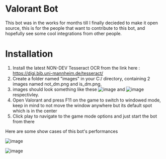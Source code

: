# Valorant Bot
This bot was in the works for months till I finally decieded to make it open source, this is for the people that want to contribute to this bot, and hopefully see some cool integrations from other people.

# Installation
1. Install the latest NON-DEV Tesseract OCR  from the link here : https://digi.bib.uni-mannheim.de/tesseract/
2. Create a folder named "images" in your C:/ directory, containing 2 images named not_dm.png and is_dm.png.
3. images should look something like these ![image](https://media.discordapp.net/attachments/822267864358322187/822269664276774932/not_dm.png) and ![image](https://media.discordapp.net/attachments/822267864358322187/822269666285191188/is_dm.png) respectivley.
4. Open Valorant and press F11 on the game to switch to windowed mode, keep in mind to not move the window anywhere but its default spot which is in the center
5. Click play to navigate to the game mode options and just start the bot from there

Here are some show cases of this bot's performances

![image](https://user-images.githubusercontent.com/74080966/127517128-78910195-d1fb-41ae-8013-39a73ffe2423.png)

![image](https://user-images.githubusercontent.com/74080966/127517572-9b210b6f-d753-48d0-944b-8620774a7b5b.png)

